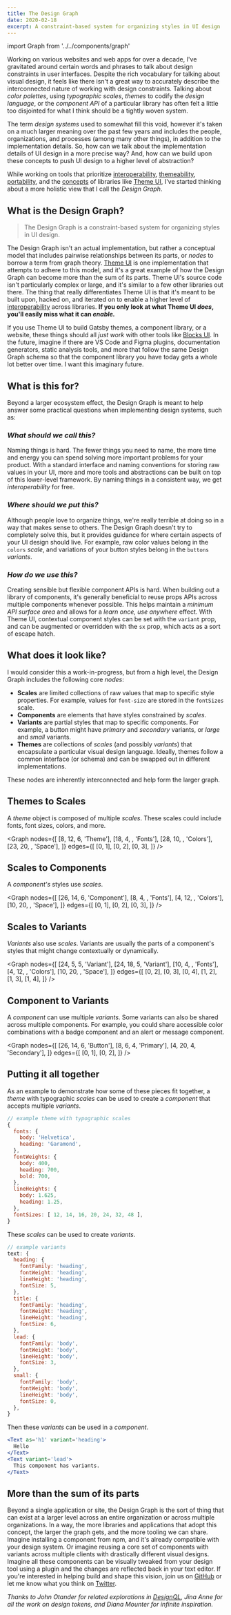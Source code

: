 ```yaml
---
title: The Design Graph
date: 2020-02-18
excerpt: A constraint-based system for organizing styles in UI design
---
```


import Graph from '../../components/graph'


Working on various websites and web apps for over a decade,
I've gravitated around certain words and phrases to talk about design constraints in user interfaces.
Despite the rich vocabulary for talking about visual design,
it feels like there isn't a great way to accurately describe the interconnected nature of working with design constraints.
Talking about *color palettes*, using *typographic scales*,
*themes* to codify the *design language*,
or the *component API* of a particular library has often felt a little too disjointed for what I think should be a tightly woven system.

The term *design systems* used to somewhat fill this void, however it's taken on a much larger meaning over the past few years
and includes the people, organizations, and processes (among many other things), in addition to the implementation details.
So, how can we talk about the implementation details of UI design in a more precise way?
And, how can we build upon these concepts to push UI design to a higher level of abstraction?

While working on tools that prioritize [interoperability](/blog/interoperability), [themeability](/blog/themeability), [portability](/blog/portability), and the [concepts](/blog/a-conceptual-look-at-theming) of libraries like [Theme UI][],
I've started thinking about a more holistic view that I call the *Design Graph*.


## What is the Design Graph?

> The Design Graph is a constraint-based system for organizing styles in UI design.

The Design Graph isn't an actual implementation, but rather a conceptual model
that includes pairwise relationships between its parts, or *nodes* to borrow a term from graph theory.
[Theme UI][] is one implementation that attempts to adhere to this model,
and it's a great example of how the Design Graph can become more than the sum of its parts.
Theme UI's source code isn't particularly complex or large, and it's similar to a few other libraries out there.
The thing that really differentiates Theme UI is that it's meant to be built upon, hacked on, and iterated on to enable a higher level of
[interoperability][] across libraries.
**If you only look at what Theme UI *does*, you'll easily miss what it can *enable.***

If you use Theme UI to build Gatsby themes, a component library, or a website,
these things should all *just work* with other tools like [Blocks UI][].
In the future, imagine if there are VS Code and Figma plugins, documentation generators, static analysis tools, and more
that follow the same Design Graph schema so that the component library you have today gets a whole lot better over time.
I want this imaginary future.


## What is this for?

Beyond a larger ecosystem effect,
the Design Graph is meant to help answer some practical questions when implementing design systems, such as:

### *What should we call this?*

Naming things is hard.
The fewer things you need to name, the more time and energy you can spend solving more important problems for your product.
With a standard interface and naming conventions for storing raw values in your UI,
more and more tools and abstractions can be built on top of this lower-level framework.
By naming things in a consistent way, we get *interoperability* for free.

### *Where should we put this?*

Although people love to organize things, we're really terrible at doing so in a way that makes sense to others.
The Design Graph doesn't try to completely solve this, but it provides guidance for where certain aspects of your UI design should live.
For example, raw color values belong in the `colors` *scale*, and variations of your button styles belong in the `buttons` *variants*.

### *How do we use this?*

Creating sensible but flexible component APIs is hard.
When building out a library of components, it's generally beneficial to reuse props APIs across multiple components whenever possible.
This helps maintain a *minimum API surface area* and allows for a *learn once, use anywhere* effect.
With Theme UI,
contextual component styles can be set with the `variant` prop, and can be augmented or overridden with the `sx` prop, which acts as a sort of escape hatch.


## What does it look like?

I would consider this a work-in-progress, but from a high level, the Design Graph includes the following core *nodes*:

- **Scales** are limited collections of raw values that map to specific style properties.
  For example, values for `font-size` are stored in the `fontSizes` scale.
- **Components** are elements that have styles constrained by *scales*.
- **Variants** are partial styles that map to specific components.
  For example, a button might have *primary* and *secondary* variants, or *large* and *small* variants.
- **Themes** are collections of *scales* (and possibly *variants*) that encapsulate a particular visual design language.
  Ideally, themes follow a common interface (or schema) and can be swapped out in different implementations.

These nodes are inherently interconnected and help form the larger graph.

## Themes to Scales

A *theme* object is composed of multiple *scales*. These scales could include fonts, font sizes, colors, and more.

<Graph
  nodes={[
    [8, 12, 6, 'Theme'],
    [18, 4, , 'Fonts'],
    [28, 10, , 'Colors'],
    [23, 20, , 'Space'],
  ]}
  edges={[
    [0, 1],
    [0, 2],
    [0, 3],
  ]}
/>

## Scales to Components

A *component's* styles use *scales*.

<Graph
  nodes={[
    [26, 14, 6, 'Component'],
    [8, 4, , 'Fonts'],
    [4, 12, , 'Colors'],
    [10, 20, , 'Space'],
  ]}
  edges={[
    [0, 1],
    [0, 2],
    [0, 3],
  ]}
/>

## Scales to Variants

*Variants* also use *scales*.
Variants are usually the parts of a component's styles that might change contextually or dynamically.

<Graph
  nodes={[
    [24, 5, 5, 'Variant'],
    [24, 18, 5, 'Variant'],
    [10, 4, , 'Fonts'],
    [4, 12, , 'Colors'],
    [10, 20, , 'Space'],
  ]}
  edges={[
    [0, 2],
    [0, 3],
    [0, 4],
    [1, 2],
    [1, 3],
    [1, 4],
  ]}
/>


## Component to Variants

A *component* can use multiple *variants*. Some variants can also be shared across multiple components.
For example, you could share accessible color combinations with a badge component and an alert or message component.

<Graph
  nodes={[
    [26, 14, 6, 'Button'],
    [8, 6, 4, 'Primary'],
    [4, 20, 4, 'Secondary'],
  ]}
  edges={[
    [0, 1],
    [0, 2],
  ]}
/>

## Putting it all together

As an example to demonstrate how some of these pieces fit together, a *theme* with typographic *scales* can be used to create a *component* that accepts multiple *variants*.

```js
// example theme with typographic scales
{
  fonts: {
    body: 'Helvetica',
    heading: 'Garamond',
  },
  fontWeights: {
    body: 400,
    heading: 700,
    bold: 700,
  },
  lineHeights: {
    body: 1.625,
    heading: 1.25,
  },
  fontSizes: [ 12, 14, 16, 20, 24, 32, 48 ],
}
```

These *scales* can be used to create *variants*.

```js
// example variants
text: {
  heading: {
    fontFamily: 'heading',
    fontWeight: 'heading',
    lineHeight: 'heading',
    fontSize: 5,
  },
  title: {
    fontFamily: 'heading',
    fontWeight: 'heading',
    lineHeight: 'heading',
    fontSize: 6,
  },
  lead: {
    fontFamily: 'body',
    fontWeight: 'body',
    lineHeight: 'body',
    fontSize: 3,
  },
  small: {
    fontFamily: 'body',
    fontWeight: 'body',
    lineHeight: 'body',
    fontSize: 0,
  },
}
```

Then these *variants* can be used in a *component*.

```jsx
<Text as='h1' variant='heading'>
  Hello
</Text>
<Text variant='lead'>
  This component has variants.
</Text>
```

## More than the sum of its parts

Beyond a single application or site, the Design Graph is the sort of thing that can exist at a larger level across an entire organization or across multiple organizations.
In a way, the more libraries and applications that adopt this concept, the larger the graph gets,
and the more tooling we can share.
Imagine installing a component from npm, and it's already compatible with your design system.
Or imagine reusing a core set of components with variants across multiple clients with drastically different visual designs.
Imagine all these components can be visually tweaked from your design tool using a plugin
and the changes are reflected back in your text editor.
If you're interested in helping build and shape this vision, join us on [GitHub](https://github.com/system-ui/theme-ui) or let me know what you think on [Twitter](https://twitter.com/jxnblk).


*Thanks to John Otander for related explorations in [DesignQL][], Jina Anne for all the work on design tokens, and Diana Mounter for infinite inspiration.*

[theme ui]: https://theme-ui.com
[specification]: https://theme-ui.com/theme-spec
[interoperability]: /blog/interoperability
[designql]: https://github.com/system-ui/designql
[blocks ui]: https://blocks-ui.com
